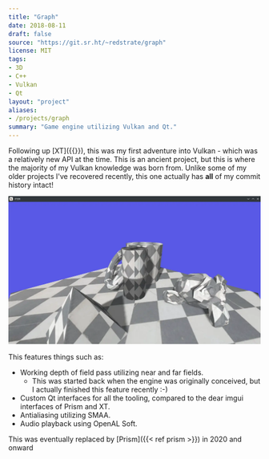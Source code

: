 ```yaml
---
title: "Graph"
date: 2018-08-11
draft: false
source: "https://git.sr.ht/~redstrate/graph"
license: MIT
tags:
- 3D
- C++
- Vulkan
- Qt
layout: "project"
aliases:
- /projects/graph
summary: "Game engine utilizing Vulkan and Qt."
---
```


Following up [XT]({{<ref XT>}}), this was my first adventure into Vulkan - which was a relatively new API at the time. This is an ancient project, but this is where the majority of my Vulkan knowledge was born from. Unlike some of my older projects I've recovered recently, this one actually has **all** of my commit history intact!

![Screenshot of the example application](screenshot.webp)

This features things such as:
* Working depth of field pass utilizing near and far fields.
    * This was started back when the engine was originally conceived, but I actually finished this feature recently :-)
* Custom Qt interfaces for all the tooling, compared to the dear imgui interfaces of Prism and XT.
* Antialiasing utilizing SMAA.
* Audio playback using OpenAL Soft.

This was eventually replaced by [Prism]({{< ref prism >}}) in 2020 and onward
